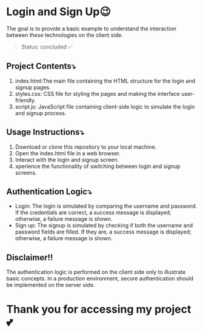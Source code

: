 # Login and Sign Up😉

The goal is to provide a basic example to understand the interaction between these technologies on the client side.

>Status: concluded ✅

## Project Contents⤵️
<ol>
  <li>index.html:The main file containing the HTML structure for the login and signup pages.</li>
  <li>styles.css: CSS file for styling the pages and making the interface user-friendly.</li>
  <li>script.js: JavaScript file containing client-side logic to simulate the login and signup process.</li>
</ol>

## Usage Instructions⤵️
<ol>
  <li>Download or clone this repository to your local machine.</li>
  <li>Open the index.html file in a web browser.</li>
  <li>Interact with the login and signup screen.</li>
  <li>xperience the functionality of switching between login and signup screens.</li>
</ol>

## Authentication Logic⤵️
<ul>
  <li>Login: The login is simulated by comparing the username and password. If the credentials are correct, a success message is displayed; otherwise, a failure message is shown.</li>
  <li>Sign up: The signup is simulated by checking if both the username and password fields are filled. If they are, a success message is displayed; otherwise, a failure message is shown.</li>
</ul>

## Disclaimer‼️
The authentication logic is performed on the client side only to illustrate basic concepts. In a production environment, secure authentication should be implemented on the server side.

# Thank you for accessing my project💕
